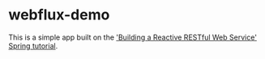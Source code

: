 # webflux-demo

This is a simple app built on the ['Building a Reactive RESTful Web Service' Spring tutorial](https://spring.io/guides/gs/reactive-rest-service/#scratch).